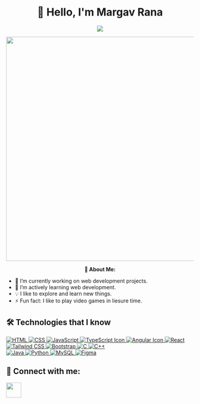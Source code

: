 <h1 align="center"><b>👋 Hello, I'm Margav Rana</b></h1>

<p align="center">
  <img src="https://readme-typing-svg.herokuapp.com?font=Time+New+Roman&color=blue&size=30&center=true&vCenter=true&width=600&height=100&lines=Hello!;Welcome+to+my+gihub+profile">
</p>
<p align="center">
	<picture>
		<img src = "https://media.giphy.com/media/SWoSkN6DxTszqIKEqv/giphy.gif" width = 600px>
	</picture>
</p>
<p align="center">
  <b>🌟 About Me:</b>
  <ul>
    <li>🔭 I’m currently working on web development projects.</li>
    <li>🌱 I’m actively learning web development.</li>
    <li>💡 I like to explore and learn new things.</li>
    <li>⚡ Fun fact: I like to play video games in liesure time.</li>
  </ul>
</p>

## 🛠️ Technologies that I know
<!-- <p align="left">
<a href="https://skillicons.dev">
<img src="https://skillicons.dev/icons?i=html" />
<img src="https://skillicons.dev/icons?i=html,css,js,react,tailwind,bootstrap" />
<img src="https://skillicons.dev/icons?i=python,java,cpp,&perline=14" />
</a>
</p> -->

<p align="left">
  <a href="https://developer.mozilla.org/en-US/docs/Web/HTML" target="_blank">
    <img src="https://skillicons.dev/icons?i=html" alt="HTML" />
  </a>
  <a href="https://developer.mozilla.org/en-US/docs/Web/CSS" target="_blank">
    <img src="https://skillicons.dev/icons?i=css" alt="CSS" />
  </a>
  <a href="https://developer.mozilla.org/en-US/docs/Web/JavaScript" target="_blank">
    <img src="https://skillicons.dev/icons?i=js" alt="JavaScript" />
  </a>
 <a href="https://www.typescriptlang.org/">
    <img src="https://skillicons.dev/icons?i=ts" alt="TypeScript Icon" />
 </a>
 <a href="https://angular.io/">
   <img src="https://skillicons.dev/icons?i=angular" alt="Angular Icon" />
 </a>
  <a href="https://reactjs.org/" target="_blank">
    <img src="https://skillicons.dev/icons?i=react" alt="React" />
  </a>
  <a href="https://tailwindcss.com/" target="_blank">
    <img src="https://skillicons.dev/icons?i=tailwind" alt="Tailwind CSS" />
  </a>
  <a href="https://getbootstrap.com/" target="_blank">
    <img src="https://skillicons.dev/icons?i=bootstrap" alt="Bootstrap" />
  </a>
  <a href="https://www.c-language.org/" target="_blank">
    <img src="https://skillicons.dev/icons?i=c" alt="C" />
  </a>
  <a href="https://isocpp.org/" target="_blank">
    <img src="https://skillicons.dev/icons?i=cpp" alt="C++" />
  </a>
  <br>
  <a href="https://www.java.com/" target="_blank">
    <img src="https://skillicons.dev/icons?i=java" alt="Java" />
  </a>
  <a href="https://www.python.org/" target="_blank">
    <img src="https://skillicons.dev/icons?i=python" alt="Python" />
  </a>
  <a href="https://www.mysql.com/" target="_blank">
    <img src="https://skillicons.dev/icons?i=mysql" alt="MySQL" />
  </a>
 <a href="https://www.figma.com/" target="_blank">
   <img src="https://skillicons.dev/icons?i=figma" alt="Figma" />
 </a>
</p>

## 🔗 Connect with me:
<p align="left">
	<a href="https://www.linkedin.com/in/margav-cse-mr07/" target="blank">
		<img align="center" src="https://www.pinclipart.com/picdir/middle/97-971470_linkedin-linkedin-social-media-icons-clipart.png" height="40" width="40" />
	</a>
</p>
